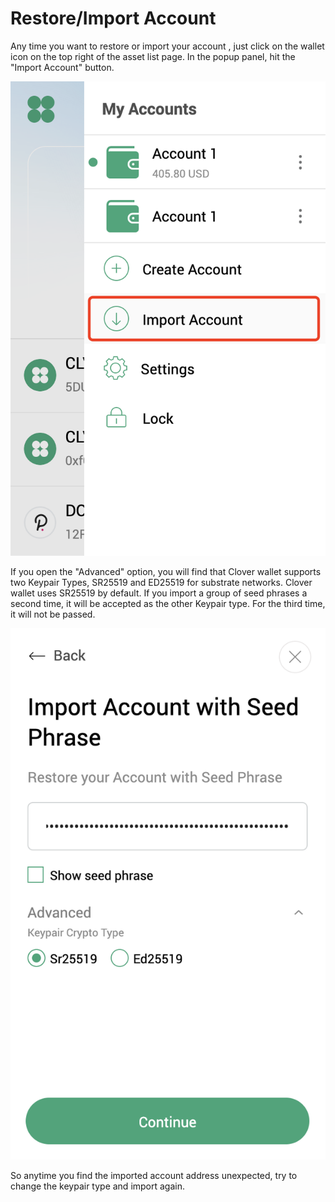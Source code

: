 # Restore/Import Account

Any time you want to restore or import your account , just click on the wallet icon on the top right of the asset list page. In the popup panel, hit the "Import Account" button.  


![](../../.gitbook/assets/image%20%2844%29.png)

 If you open the "Advanced" option, you will find that Clover wallet supports two Keypair Types, SR25519 and ED25519 for substrate networks. Clover wallet uses SR25519 by default. If you import a group of seed phrases a second time, it will be accepted as the other Keypair type. For the third time, it will not be passed.

![](../../.gitbook/assets/image%20%2864%29.png)

So anytime you find the imported account address unexpected, try to change the keypair type and import again. 

